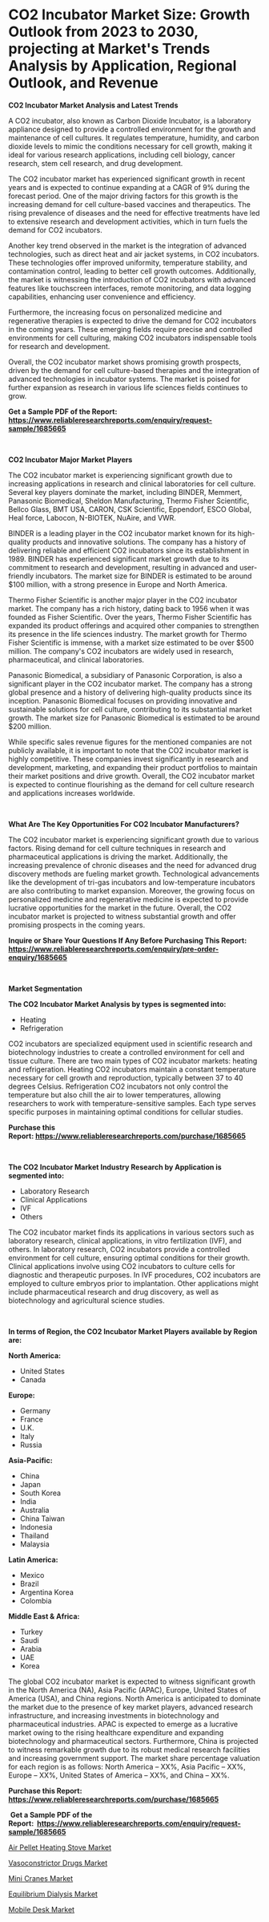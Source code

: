 <p><h1>CO2 Incubator Market Size: Growth Outlook from 2023 to 2030, projecting at Market's Trends Analysis by Application, Regional Outlook, and Revenue</h1></p><p><strong>CO2 Incubator Market Analysis and Latest Trends</strong></p>
<p><p>A CO2 incubator, also known as Carbon Dioxide Incubator, is a laboratory appliance designed to provide a controlled environment for the growth and maintenance of cell cultures. It regulates temperature, humidity, and carbon dioxide levels to mimic the conditions necessary for cell growth, making it ideal for various research applications, including cell biology, cancer research, stem cell research, and drug development.</p><p>The CO2 incubator market has experienced significant growth in recent years and is expected to continue expanding at a CAGR of 9% during the forecast period. One of the major driving factors for this growth is the increasing demand for cell culture-based vaccines and therapeutics. The rising prevalence of diseases and the need for effective treatments have led to extensive research and development activities, which in turn fuels the demand for CO2 incubators.</p><p>Another key trend observed in the market is the integration of advanced technologies, such as direct heat and air jacket systems, in CO2 incubators. These technologies offer improved uniformity, temperature stability, and contamination control, leading to better cell growth outcomes. Additionally, the market is witnessing the introduction of CO2 incubators with advanced features like touchscreen interfaces, remote monitoring, and data logging capabilities, enhancing user convenience and efficiency.</p><p>Furthermore, the increasing focus on personalized medicine and regenerative therapies is expected to drive the demand for CO2 incubators in the coming years. These emerging fields require precise and controlled environments for cell culturing, making CO2 incubators indispensable tools for research and development.</p><p>Overall, the CO2 incubator market shows promising growth prospects, driven by the demand for cell culture-based therapies and the integration of advanced technologies in incubator systems. The market is poised for further expansion as research in various life sciences fields continues to grow.</p></p>
<p><strong>Get a Sample PDF of the Report:&nbsp; <a href="https://www.reliableresearchreports.com/enquiry/request-sample/1685665">https://www.reliableresearchreports.com/enquiry/request-sample/1685665</a></strong></p>
<p>&nbsp;</p>
<p><strong>CO2 Incubator Major Market Players</strong></p>
<p><p>The CO2 incubator market is experiencing significant growth due to increasing applications in research and clinical laboratories for cell culture. Several key players dominate the market, including BINDER, Memmert, Panasonic Biomedical, Sheldon Manufacturing, Thermo Fisher Scientific, Bellco Glass, BMT USA, CARON, CSK Scientific, Eppendorf, ESCO Global, Heal force, Labocon, N-BIOTEK, NuAire, and VWR.</p><p>BINDER is a leading player in the CO2 incubator market known for its high-quality products and innovative solutions. The company has a history of delivering reliable and efficient CO2 incubators since its establishment in 1989. BINDER has experienced significant market growth due to its commitment to research and development, resulting in advanced and user-friendly incubators. The market size for BINDER is estimated to be around $100 million, with a strong presence in Europe and North America.</p><p>Thermo Fisher Scientific is another major player in the CO2 incubator market. The company has a rich history, dating back to 1956 when it was founded as Fisher Scientific. Over the years, Thermo Fisher Scientific has expanded its product offerings and acquired other companies to strengthen its presence in the life sciences industry. The market growth for Thermo Fisher Scientific is immense, with a market size estimated to be over $500 million. The company's CO2 incubators are widely used in research, pharmaceutical, and clinical laboratories.</p><p>Panasonic Biomedical, a subsidiary of Panasonic Corporation, is also a significant player in the CO2 incubator market. The company has a strong global presence and a history of delivering high-quality products since its inception. Panasonic Biomedical focuses on providing innovative and sustainable solutions for cell culture, contributing to its substantial market growth. The market size for Panasonic Biomedical is estimated to be around $200 million.</p><p>While specific sales revenue figures for the mentioned companies are not publicly available, it is important to note that the CO2 incubator market is highly competitive. These companies invest significantly in research and development, marketing, and expanding their product portfolios to maintain their market positions and drive growth. Overall, the CO2 incubator market is expected to continue flourishing as the demand for cell culture research and applications increases worldwide.</p></p>
<p>&nbsp;</p>
<p><strong>What Are The Key Opportunities For CO2 Incubator Manufacturers?</strong></p>
<p><p>The CO2 incubator market is experiencing significant growth due to various factors. Rising demand for cell culture techniques in research and pharmaceutical applications is driving the market. Additionally, the increasing prevalence of chronic diseases and the need for advanced drug discovery methods are fueling market growth. Technological advancements like the development of tri-gas incubators and low-temperature incubators are also contributing to market expansion. Moreover, the growing focus on personalized medicine and regenerative medicine is expected to provide lucrative opportunities for the market in the future. Overall, the CO2 incubator market is projected to witness substantial growth and offer promising prospects in the coming years.</p></p>
<p><strong>Inquire or Share Your Questions If Any Before Purchasing This Report: <a href="https://www.reliableresearchreports.com/enquiry/pre-order-enquiry/1685665">https://www.reliableresearchreports.com/enquiry/pre-order-enquiry/1685665</a></strong></p>
<p>&nbsp;</p>
<p><strong>Market Segmentation</strong></p>
<p><strong>The CO2 Incubator Market Analysis by types is segmented into:</strong></p>
<p><ul><li>Heating</li><li>Refrigeration</li></ul></p>
<p><p>CO2 incubators are specialized equipment used in scientific research and biotechnology industries to create a controlled environment for cell and tissue culture. There are two main types of CO2 incubator markets: heating and refrigeration. Heating CO2 incubators maintain a constant temperature necessary for cell growth and reproduction, typically between 37 to 40 degrees Celsius. Refrigeration CO2 incubators not only control the temperature but also chill the air to lower temperatures, allowing researchers to work with temperature-sensitive samples. Each type serves specific purposes in maintaining optimal conditions for cellular studies.</p></p>
<p><strong>Purchase this Report:&nbsp;<a href="https://www.reliableresearchreports.com/purchase/1685665">https://www.reliableresearchreports.com/purchase/1685665</a></strong></p>
<p>&nbsp;</p>
<p><strong>The CO2 Incubator Market Industry Research by Application is segmented into:</strong></p>
<p><ul><li>Laboratory Research</li><li>Clinical Applications</li><li>IVF</li><li>Others</li></ul></p>
<p><p>The CO2 incubator market finds its applications in various sectors such as laboratory research, clinical applications, in vitro fertilization (IVF), and others. In laboratory research, CO2 incubators provide a controlled environment for cell culture, ensuring optimal conditions for their growth. Clinical applications involve using CO2 incubators to culture cells for diagnostic and therapeutic purposes. In IVF procedures, CO2 incubators are employed to culture embryos prior to implantation. Other applications might include pharmaceutical research and drug discovery, as well as biotechnology and agricultural science studies.</p></p>
<p>&nbsp;</p>
<p><strong>In terms of Region, the CO2 Incubator Market Players available by Region are:</strong></p>
<p>
    <p> <strong> North America: </strong>
        <ul>
            <li>United States</li>
            <li>Canada</li>
        </ul>
        </p> 
    <p> <strong> Europe: </strong>
        <ul>
            <li>Germany</li>
            <li>France</li>
            <li>U.K.</li>
            <li>Italy</li>
            <li>Russia</li>
        </ul>
        </p> 
    <p> <strong> Asia-Pacific: </strong>
        <ul>
            <li>China</li>
            <li>Japan</li>
            <li>South Korea</li>
            <li>India</li>
            <li>Australia</li>
            <li>China Taiwan</li>
            <li>Indonesia</li>
            <li>Thailand</li>
            <li>Malaysia</li>
        </ul>
        </p> 
    <p> <strong> Latin America: </strong>
        <ul>
            <li>Mexico</li>
            <li>Brazil</li>
            <li>Argentina Korea</li>
            <li>Colombia</li>
        </ul>
        </p> 
    <p> <strong> Middle East & Africa: </strong>
        <ul>
            <li>Turkey</li>
            <li>Saudi</li>
            <li>Arabia</li>
            <li>UAE</li>
            <li>Korea</li>
        </ul>
    </p>
    </p>
<p><p>The global CO2 incubator market is expected to witness significant growth in the North America (NA), Asia Pacific (APAC), Europe, United States of America (USA), and China regions. North America is anticipated to dominate the market due to the presence of key market players, advanced research infrastructure, and increasing investments in biotechnology and pharmaceutical industries. APAC is expected to emerge as a lucrative market owing to the rising healthcare expenditure and expanding biotechnology and pharmaceutical sectors. Furthermore, China is projected to witness remarkable growth due to its robust medical research facilities and increasing government support. The market share percentage valuation for each region is as follows: North America – XX%, Asia Pacific – XX%, Europe – XX%, United States of America – XX%, and China – XX%.</p></p>
<p><strong>Purchase this Report: <a href="https://www.reliableresearchreports.com/purchase/1685665">https://www.reliableresearchreports.com/purchase/1685665</a></strong></p>
<p>&nbsp;<strong>Get a Sample PDF of the Report:&nbsp;&nbsp;<a href="https://www.reliableresearchreports.com/enquiry/request-sample/1685665">https://www.reliableresearchreports.com/enquiry/request-sample/1685665</a></strong></p>
<p><strong></strong></p>
<p><p><a href="https://github.com/ashepherd82/Market-Research-Report-List-1/blob/main/air-pellet-heating-stove-market.md">Air Pellet Heating Stove Market</a></p><p><a href="https://www.linkedin.com/pulse/vasoconstrictor-drugs-market-challenges-opportunities-z0tpe/">Vasoconstrictor Drugs Market</a></p><p><a href="https://github.com/FassouRP/Market-Research-Report-List-1/blob/main/mini-cranes-market.md">Mini Cranes Market</a></p><p><a href="https://www.linkedin.com/pulse/equilibrium-dialysis-market-research-report-provides-thorough-icl4e/">Equilibrium Dialysis Market</a></p><p><a href="https://medium.com/@brandonramos59/mobile-desk-market-size-growth-forecast-2023-2030-562d598b2315">Mobile Desk Market</a></p></p>